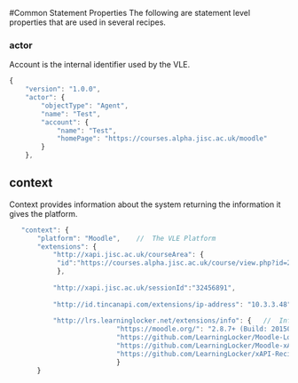 #Common Statement Properties
The following are statement level properties that are used in several recipes.

### actor
Account is the internal identifier used by the VLE.

``` Javascript
{
    "version": "1.0.0",
    "actor": {
        "objectType": "Agent",
        "name": "Test",
        "account": {
            "name": "Test",
            "homePage": "https://courses.alpha.jisc.ac.uk/moodle"
        }
    },
```


## context
Context provides information about the system returning the information it gives the platform.

 ```Javascript
	"context": { 
        "platform": "Moodle",    //  The VLE Platform
        "extensions": {
			"http://xapi.jisc.ac.uk/courseArea": {
             "id":"https://courses.alpha.jisc.ac.uk/course/view.php?id=2194" //Umbrella course/parent area by its home page URI
             },
             
 			"http://xapi.jisc.ac.uk/sessionId":"32456891",
            
            "http://id.tincanapi.com/extensions/ip-address": "10.3.3.48" , //IP address
            
			"http://lrs.learninglocker.net/extensions/info": {   //  Information on the extension or plugin emitting the event
                            "https://moodle.org/": "2.8.7+ (Build: 20150730)",
                            "https://github.com/LearningLocker/Moodle-Log-Expander": "0.4.2\n",
                            "https://github.com/LearningLocker/Moodle-xAPI-Translator": "0.4.1\n",
                            "https://github.com/LearningLocker/xAPI-Recipe-Emitter": "0.4.3\n"
           	 				}
		}
			
 ```  


